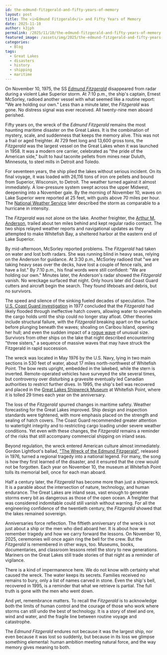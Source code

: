 ```yaml
---
id: the-edmund-fitzgerald-and-fifty-years-of-memory
layout: post
title: The <i>Edmund Fitzgerald</i> and Fifty Years of Memory
date: 2025-11-10
author: k3jph
permalink: /2025/11/10/the-edmund-fitzgerald-and-fifty-years-of-memory
featured_image: /assets/img/2025/the-edmund-fitzgerald-and-fifty-years-of-memory.webp
categories:
  - Blog
tags:
  - Great Lakes
  - disasters
  - history
  - shipping
  - maritime
---
```


On November 10, 1975, the SS [_Edmund
Fitzgerald_](https://en.wikipedia.org/wiki/SS_Edmund_Fitzgerald) disappeared
from radar during a violent Lake Superior storm. At 7:10 p.m., the ship's
captain, Ernest McSorley, radioed another vessel with what seemed like a routine
report: "We are holding our own." Less than a minute later, the _Fitzgerald_ was
gone. No distress signal was ever received. All twenty-nine men aboard perished.

Fifty years on, the wreck of the _Edmund Fitzgerald_ remains the most haunting
maritime disaster on the Great Lakes. It is the combination of mystery, scale,
and suddenness that keeps the memory alive. This was not a frail or aged
freighter. At 729 feet long and 13,600 gross tons, the _Fitzgerald_ was the
largest vessel on the Great Lakes when it was launched in 1958. It was a modern
ore carrier, celebrated as "the pride of the American side," built to haul
taconite pellets from mines near Duluth, Minnesota, to steel mills in Detroit
and Toledo.

For seventeen years, the ship plied the lakes without serious incident. On its
final voyage, it was loaded with 26,116 tons of iron ore pellets and bound from
Superior, Wisconsin, to Detroit. The weather turned against it almost
immediately. A low-pressure system swept across the upper Midwest, deepening
into a November gale. By the morning of November 10, waves on Lake Superior were
reported at 25 feet, with gusts above 70 miles per hour. The [National Weather
Service](https://www.weather.gov/mqt/edmund_fitzgerald) later described the
storm as comparable to a hurricane in intensity.

The _Fitzgerald_ was not alone on the lake. Another freighter, the [Arthur M.
Anderson](https://en.wikipedia.org/wiki/SS_Arthur_M._Anderson), trailed about
ten miles behind and kept regular radio contact. The two ships relayed weather
reports and navigational updates as they attempted to make Whitefish Bay, a
sheltered harbor at the eastern end of Lake Superior.

By mid-afternoon, McSorley reported problems. The _Fitzgerald_ had taken on water
and lost both radars. She was running blind in heavy seas, relying on the
Anderson for guidance. At 3:30 p.m., McSorley radioed that "we are taking heavy
seas over the decks, have lost a couple of fence rails, and have a list." By
7:10 p.m., his final words were still confident: "We are holding our own."
Minutes later, the Anderson's radar showed the _Fitzgerald_ vanish. No wreckage
surfaced that night. Only hours later did Coast Guard cutters and aircraft begin
the search. They found lifeboats and debris, but no survivors.

The speed and silence of the sinking fueled decades of speculation. The [U.S.
Coast Guard
investigation](https://www.dco.uscg.mil/Portals/9/DCO%20Documents/5p/CG-5PC/INV/docs/boards/edmundfitz.pdf)
in 1977 concluded that the _Fitzgerald_ had likely flooded through ineffective
hatch covers, allowing water to overwhelm the cargo holds until the ship could
no longer stay afloat. Other theories include structural failure, with the
_Fitzgerald_ breaking apart on the surface before plunging beneath the waves;
shoaling on Caribou Island, opening her hull; and even the sudden impact of a
[rogue wave](https://oceanservice.noaa.gov/facts/roguewaves.html) of unusual
size. Survivors from other ships on the lake that night described encountering
"three sisters," a sequence of massive waves that may have struck the Fitzgerald
in rapid succession.

The wreck was located in May 1976 by the U.S. Navy, lying in two main sections
in 530 feet of water, about 17 miles north-northwest of Whitefish Point. The bow
rests upright, embedded in the lakebed, while the stern is inverted.
Remote-operated vehicles have surveyed the site several times, but controversy
over disturbing a gravesite eventually led Canadian authorities to restrict
further dives. In 1995, the ship's bell was recovered and placed in the [Great
Lakes Shipwreck Museum](https://shipwreckmuseum.com/edmund-fitzgerald/) at
Whitefish Point, where it is tolled 29 times each year on the anniversary.

The loss of the _Fitzgerald_ spurred changes in maritime safety. Weather
forecasting for the Great Lakes improved. Ship design and inspection standards
were tightened, with more emphasis placed on the strength and sealing of hatch
covers. The Coast Guard recommended greater attention to watertight integrity
and to restricting cargo loading under severe weather conditions. Yet even with
these changes, the _Fitzgerald_ remains a reminder of the risks that still
accompany commercial shipping on inland seas.

Beyond regulation, the wreck entered American culture almost immediately. Gordon
Lightfoot's ballad, ["The Wreck of the Edmund
Fitzgerald"](https://www.youtube.com/watch?v=9vST6hVRj2A), released in 1976,
turned a regional tragedy into a national legend. For many, the song is how they
first learned of the disaster, and it ensured that the crew would not be
forgotten. Each year on November 10, the museum at Whitefish Point tolls its
memorial bell, once for each man aboard.

Half a century later, the _Fitzgerald_ has become more than just a shipwreck. It
is a parable about the intersection of nature, technology, and human endurance.
The Great Lakes are inland seas, vast enough to generate storms every bit as
dangerous as those of the open ocean. A freighter that was considered
indomitable could still vanish without warning. For all the engineering
confidence of the twentieth century, the _Fitzgerald_ showed that the lakes
remained sovereign.

Anniversaries force reflection. The fiftieth anniversary of the wreck is not
just about a ship or the men who died aboard her. It is about how we remember
tragedy and how we carry forward the lessons. On November 10, 2025, ceremonies
will once again ring the bell for the crew. But the _Fitzgerald_ is remembered in
other ways, too. Museums, books, documentaries, and classroom lessons retell the
story to new generations. Mariners on the Great Lakes still trade stories of
that night as a reminder of vigilance.

There is a kind of impermanence here. We do not know with certainty what caused
the wreck. The water keeps its secrets. Families received no remains to bury,
only a list of names carved in stone. Even the ship's bell, recovered in 1995,
is a reminder that what we retrieve is partial. The full truth is gone with the
men who went down.

And yet, remembrance matters. To recall the _Fitzgerald_ is to acknowledge both
the limits of human control and the courage of those who work where storms can
still undo the best of technology. It is a story of steel and ore, wind and
water, and the fragile line between routine voyage and catastrophe.

The _Edmund Fitzgerald_ endures not because it was the largest ship, nor even
because it was lost so suddenly, but because in its loss we glimpse something
elemental: human ambition meeting natural force, and the way memory gives
meaning to both.
